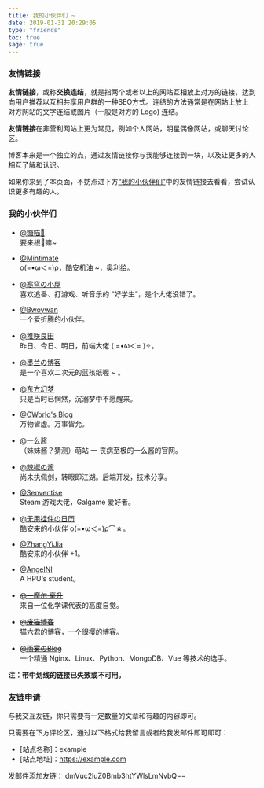 ```yaml
---
title: 我的小伙伴们 ~
date: 2019-01-31 20:29:05
type: "friends"
toc: true
sage: true
---
```



###  友情链接 

**友情链接**，或称**交换连结**，就是指两个或者以上的网站互相放上对方的链接，达到向用户推荐以互相共享用户群的一种SEO方式。连结的方法通常是在网站上放上对方网站的文字连结或图片（一般是对方的 Logo) 连结。

**友情链接**在非营利网站上更为常见，例如个人网站，明星偶像网站，或聊天讨论区。

博客本来是一个独立的点，通过友情链接你与我能够连接到一块，以及让更多的人相互了解和认识。

如果你来到了本页面，不妨点进下方[“我的小伙伴们”](/friends/#我的小伙伴们)中的友情链接去看看，尝试认识更多有趣的人。


### 我的小伙伴们
- [@糖喵🍬](https://candinya.com)    <br> 要来根🍭嘛~

- [@Mintimate](https://www.mintimate.cn/)     <br> ο(=•ω＜=)ρ，酷安机油 ~，奥利给。

- [@寒穹の小屋](https://www.hqsblog.cn/)     <br>喜欢追番、打游戏、听音乐的 “好学生”，是个大佬没错了。

- [@Bwoywan](https://bwoywan268.xyz)    <br>一个爱折腾的小伙伴。 

- [@椎咲良田](https://sanshiliuxiao.top/)    <br>昨日、今日、明日，前端大佬 ( =•ω＜= )✧。

- [@墨兰の博客](https://mqaq.fun)    <br>是一个喜欢二次元的蓝孩纸喔 ~ 。

- [@东方幻梦](https://blog.badapple.pro/)      <br>只是当时已惘然，沉溺梦中不愿醒来。

- [@CWorld's Blog](https://blog.cworld.top/)      <br>万物皆虚。万事皆允。

- [@一么酱](https://blog.imgradeone.xyz/)      <br>（妹妹酱？猜测）萌站 一 丧病至极的一么酱的官网。

- [@辣椒の酱](https://removeif.github.io)     <br>尚未执佩剑，转眼即江湖。后端开发，技术分享。 

- [@Senventise](https://www.senventise.com)    <br> Steam 游戏大佬，Galgame 爱好者。

- [@无用挂件の日历](https://raspii.tech)    <br> 酷安来的小伙伴 ο(=•ω＜=)ρ⌒☆。

- [@ZhangYiJia](http://zhangyijia.eu5.org)    <br> 酷安来的小伙伴 +1。

- [@AngelNI](https://angelni.github.io/)    <br>  A HPU‘s student。

- [~~@一摩尔·毫升~~](https://1mol.ml/)     <br>来自一位化学课代表的高度自觉。

- [~~@废猫博客~~](https://www.maobk.cn/)    <br>猫六君的博客，一个很樱的博客。

- [~~@雨雾のBlog~~](https://blog.acyalmw.xyz/)     <br>一个精通 Nginx、Linux、Python、MongoDB、Vue 等技术的选手。

**注：带中划线的链接已失效或不可用。**

### 友链申请

与我交互友链，你只需要有一定数量的文章和有趣的内容即可。

只需要在下方评论区，通过以下格式给我留言或者给我发邮件即可即可：
- [站点名称]：example
- [站点地址]：https://example.com

发邮件添加友链：
dmVuc2luZ0Bmb3htYWlsLmNvbQ==





